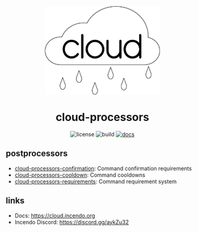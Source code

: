 <div align="center">
<img src="https://github.com/Incendo/cloud/raw/master/img/CloudNew.png" width="300px"/>
<br/>
<h1>cloud-processors</h1>

![license](https://img.shields.io/github/license/incendo/cloud.svg)
![build](https://img.shields.io/github/actions/workflow/status/incendo/cloud-processors/build.yml?logo=github)
[![docs](https://img.shields.io/readthedocs/incendocloud?logo=readthedocs)](https://cloud.incendo.org)
</div>

## postprocessors

- [cloud-processors-confirmation](./cloud-processors-confirmation): Command confirmation requirements
- [cloud-processors-cooldown](./cloud-processors-cooldown): Command cooldowns
- [cloud-processors-requirements](./cloud-processors-requirements): Command requirement system

## links

- Docs: https://cloud.incendo.org
- Incendo Discord: https://discord.gg/aykZu32
